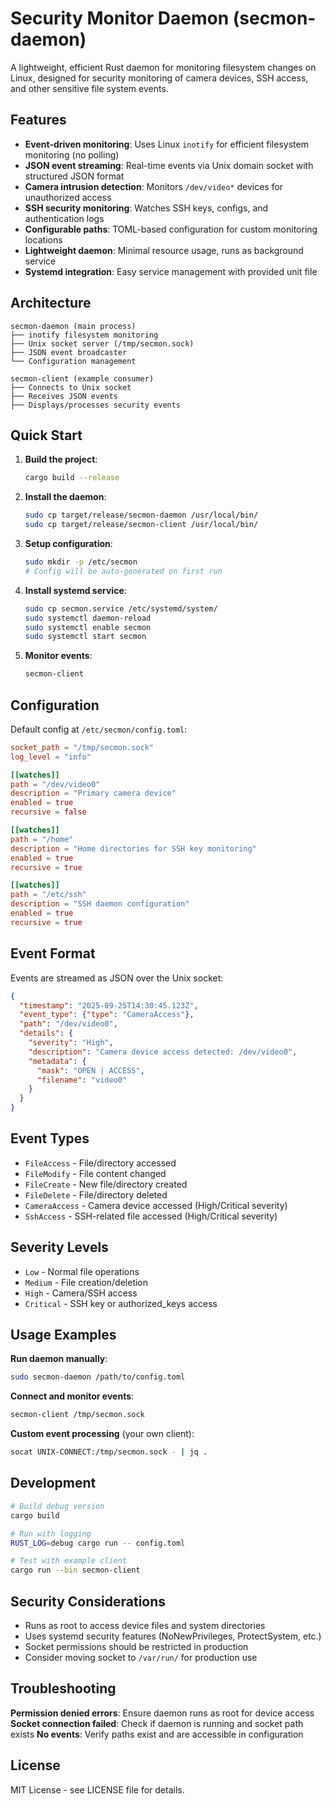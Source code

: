 # Security Monitor Daemon (secmon-daemon)

A lightweight, efficient Rust daemon for monitoring filesystem changes on Linux, designed for security monitoring of camera devices, SSH access, and other sensitive file system events.

## Features

- **Event-driven monitoring**: Uses Linux `inotify` for efficient filesystem monitoring (no polling)
- **JSON event streaming**: Real-time events via Unix domain socket with structured JSON format
- **Camera intrusion detection**: Monitors `/dev/video*` devices for unauthorized access
- **SSH security monitoring**: Watches SSH keys, configs, and authentication logs
- **Configurable paths**: TOML-based configuration for custom monitoring locations
- **Lightweight daemon**: Minimal resource usage, runs as background service
- **Systemd integration**: Easy service management with provided unit file

## Architecture

```
secmon-daemon (main process)
├── inotify filesystem monitoring
├── Unix socket server (/tmp/secmon.sock)
├── JSON event broadcaster
└── Configuration management

secmon-client (example consumer)
├── Connects to Unix socket
├── Receives JSON events
├── Displays/processes security events
```

## Quick Start

1. **Build the project**:
   ```bash
   cargo build --release
   ```

2. **Install the daemon**:
   ```bash
   sudo cp target/release/secmon-daemon /usr/local/bin/
   sudo cp target/release/secmon-client /usr/local/bin/
   ```

3. **Setup configuration**:
   ```bash
   sudo mkdir -p /etc/secmon
   # Config will be auto-generated on first run
   ```

4. **Install systemd service**:
   ```bash
   sudo cp secmon.service /etc/systemd/system/
   sudo systemctl daemon-reload
   sudo systemctl enable secmon
   sudo systemctl start secmon
   ```

5. **Monitor events**:
   ```bash
   secmon-client
   ```

## Configuration

Default config at `/etc/secmon/config.toml`:

```toml
socket_path = "/tmp/secmon.sock"
log_level = "info"

[[watches]]
path = "/dev/video0"
description = "Primary camera device"
enabled = true
recursive = false

[[watches]]
path = "/home"
description = "Home directories for SSH key monitoring"
enabled = true
recursive = true

[[watches]]
path = "/etc/ssh"
description = "SSH daemon configuration"
enabled = true
recursive = true
```

## Event Format

Events are streamed as JSON over the Unix socket:

```json
{
  "timestamp": "2025-09-25T14:30:45.123Z",
  "event_type": {"type": "CameraAccess"},
  "path": "/dev/video0",
  "details": {
    "severity": "High",
    "description": "Camera device access detected: /dev/video0",
    "metadata": {
      "mask": "OPEN | ACCESS",
      "filename": "video0"
    }
  }
}
```

## Event Types

- `FileAccess` - File/directory accessed
- `FileModify` - File content changed
- `FileCreate` - New file/directory created
- `FileDelete` - File/directory deleted
- `CameraAccess` - Camera device accessed (High/Critical severity)
- `SshAccess` - SSH-related file accessed (High/Critical severity)

## Severity Levels

- `Low` - Normal file operations
- `Medium` - File creation/deletion
- `High` - Camera/SSH access
- `Critical` - SSH key or authorized_keys access

## Usage Examples

**Run daemon manually**:
```bash
sudo secmon-daemon /path/to/config.toml
```

**Connect and monitor events**:
```bash
secmon-client /tmp/secmon.sock
```

**Custom event processing** (your own client):
```bash
socat UNIX-CONNECT:/tmp/secmon.sock - | jq .
```

## Development

```bash
# Build debug version
cargo build

# Run with logging
RUST_LOG=debug cargo run -- config.toml

# Test with example client
cargo run --bin secmon-client
```

## Security Considerations

- Runs as root to access device files and system directories
- Uses systemd security features (NoNewPrivileges, ProtectSystem, etc.)
- Socket permissions should be restricted in production
- Consider moving socket to `/var/run/` for production use

## Troubleshooting

**Permission denied errors**: Ensure daemon runs as root for device access
**Socket connection failed**: Check if daemon is running and socket path exists
**No events**: Verify paths exist and are accessible in configuration

## License

MIT License - see LICENSE file for details.